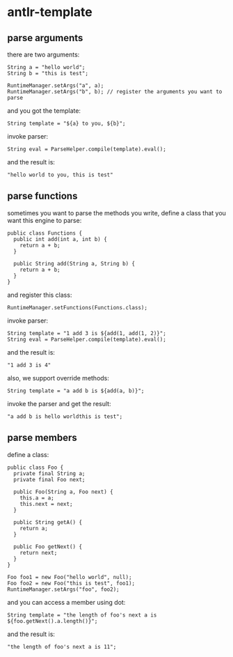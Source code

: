 # antlr-template

## parse arguments

there are two arguments:
```
String a = "hello world";
String b = "this is test";

RuntimeManager.setArgs("a", a);
RuntimeManager.setArgs("b", b); // register the arguments you want to parse
```
and you got the template:
```
String template = "${a} to you, ${b}";
```
invoke parser:
```
String eval = ParseHelper.compile(template).eval();
```
and the result is:
```
"hello world to you, this is test"
```

## parse functions

sometimes you want to parse the methods you write, define a class that you want this engine to parse:
```
public class Functions {
  public int add(int a, int b) {
    return a + b;
  }
  
  public String add(String a, String b) {
    return a + b;
  }
}
```
and register this class:
```
RuntimeManager.setFunctions(Functions.class);
```
invoke parser:
```
String template = "1 add 3 is ${add(1, add(1, 2)}";
String eval = ParseHelper.compile(template).eval();
```
and the result is:
```
"1 add 3 is 4"
```
also, we support override methods:
```
String template = "a add b is ${add(a, b)}";
```
invoke the parser and get the result:
```
"a add b is hello worldthis is test";
```

## parse members

define a class:
```
public class Foo {
  private final String a;
  private final Foo next;

  public Foo(String a, Foo next) {
    this.a = a;
    this.next = next;
  }

  public String getA() {
    return a;
  }

  public Foo getNext() {
    return next;
  }
}

Foo foo1 = new Foo("hello world", null);
Foo foo2 = new Foo("this is test", foo1);
RuntimeManager.setArgs("foo", foo2);
```
and you can access a member using dot:
```
String template = "the length of foo's next a is ${foo.getNext().a.length()}";
```
and the result is:
```
"the length of foo's next a is 11";
```
